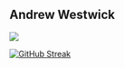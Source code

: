 ## Andrew Westwick

![](http://github-profile-summary-cards.vercel.app/api/cards/profile-details?username=westwick&theme=nightowl)

<a href="https://git.io/streak-stats"><img src="https://streak-stats.demolab.com?user=westwick&theme=nightowl&card_width=700&card_height=200" alt="GitHub Streak" /></a>

<!--
**westwick/westwick** is a ✨ _special_ ✨ repository because its `README.md` (this file) appears on your GitHub profile.

Here are some ideas to get you started:

- 🔭 I’m currently working on ...
- 🌱 I’m currently learning ...
- 👯 I’m looking to collaborate on ...
- 🤔 I’m looking for help with ...
- 💬 Ask me about ...
- 📫 How to reach me: ...
- 😄 Pronouns: ...
- ⚡ Fun fact: ...
-->
